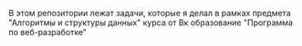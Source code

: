 В этом репозитории лежат задачи, которые я делал в рамках предмета "Алгоритмы и структуры данных" курса от Вк образование "Программа по веб-разработке"
